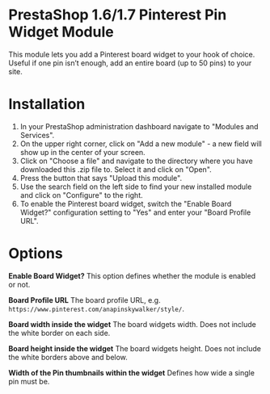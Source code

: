 # PrestaShop 1.6/1.7 Pinterest Pin Widget Module

This module lets you add a Pinterest board widget to your hook of choice.
Useful if one pin isn’t enough, add an entire board (up to 50 pins) to your site.

# Installation

1. In your PrestaShop administration dashboard navigate to "Modules and Services".
2. On the upper right corner, click on "Add a new module" - a new field will show up in the center of your screen.
3. Click on "Choose a file" and navigate to the directory where you have downloaded this .zip file to. Select it and click on "Open".
4. Press the button that says "Upload this module".
5. Use the search field on the left side to find your new installed module and click on "Configure" to the right.
6. To enable the Pinterest board widget, switch the "Enable Board Widget?" configuration setting to "Yes" and enter your "Board Profile URL".

# Options

**Enable Board Widget?** This option defines whether the module is enabled or not.

**Board Profile URL** The board profile URL, e.g. ``https://www.pinterest.com/anapinskywalker/style/``.

**Board width inside the widget** The board widgets width. Does not include the white border on each side.

**Board height inside the widget** The board widgets height. Does not include the white borders above and below.

**Width of the Pin thumbnails within the widget** Defines how wide a single pin must be.